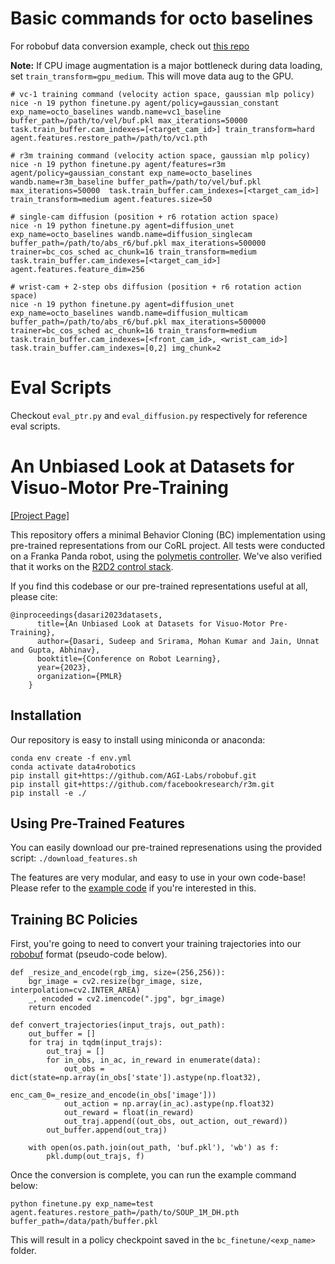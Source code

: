 # Basic commands for octo baselines
For robobuf data conversion example, check out [this repo](https://github.com/AGI-Labs/r2d2_to_robobuf)

**Note:** If CPU image augmentation is a major bottleneck during data loading, set `train_transform=gpu_medium`. This will move data aug to the GPU. 

```
# vc-1 training command (velocity action space, gaussian mlp policy)
nice -n 19 python finetune.py agent/policy=gaussian_constant exp_name=octo_baselines wandb.name=vc1_baseline buffer_path=/path/to/vel/buf.pkl max_iterations=50000  task.train_buffer.cam_indexes=[<target_cam_id>] train_transform=hard agent.features.restore_path=/path/to/vc1.pth

# r3m training command (velocity action space, gaussian mlp policy)
nice -n 19 python finetune.py agent/features=r3m agent/policy=gaussian_constant exp_name=octo_baselines wandb.name=r3m_baseline buffer_path=/path/to/vel/buf.pkl max_iterations=50000  task.train_buffer.cam_indexes=[<target_cam_id>] train_transform=medium agent.features.size=50

# single-cam diffusion (position + r6 rotation action space)
nice -n 19 python finetune.py agent=diffusion_unet exp_name=octo_baselines wandb.name=diffusion_singlecam buffer_path=/path/to/abs_r6/buf.pkl max_iterations=500000  trainer=bc_cos_sched ac_chunk=16 train_transform=medium task.train_buffer.cam_indexes=[<target_cam_id>] agent.features.feature_dim=256

# wrist-cam + 2-step obs diffusion (position + r6 rotation action space)
nice -n 19 python finetune.py agent=diffusion_unet exp_name=octo_baselines wandb.name=diffusion_multicam buffer_path=/path/to/abs_r6/buf.pkl max_iterations=500000  trainer=bc_cos_sched ac_chunk=16 train_transform=medium task.train_buffer.cam_indexes=[<front_cam_id>, <wrist_cam_id>] task.train_buffer.cam_indexes=[0,2] img_chunk=2
```

# Eval Scripts

Checkout `eval_ptr.py` and `eval_diffusion.py` respectively for reference eval scripts.

# An Unbiased Look at Datasets for Visuo-Motor Pre-Training
[[Project Page]](https://data4robotics.github.io/)

This repository offers a minimal Behavior Cloning (BC) implementation using pre-trained representations from our CoRL project. All tests were conducted on a Franka Panda robot, using the [polymetis controller](https://facebookresearch.github.io/fairo/polymetis/). We've also verified that it works on the [R2D2 control stack](https://github.com/AlexanderKhazatsky/R2D2/tree/main).

If you find this codebase or our pre-trained representations useful at all, please cite:
```
@inproceedings{dasari2023datasets,
      title={An Unbiased Look at Datasets for Visuo-Motor Pre-Training},
      author={Dasari, Sudeep and Srirama, Mohan Kumar and Jain, Unnat and Gupta, Abhinav},
      booktitle={Conference on Robot Learning},
      year={2023},
      organization={PMLR}
    }
```
## Installation
Our repository is easy to install using miniconda or anaconda:

```
conda env create -f env.yml
conda activate data4robotics
pip install git+https://github.com/AGI-Labs/robobuf.git
pip install git+https://github.com/facebookresearch/r3m.git
pip install -e ./
```

## Using Pre-Trained Features
You can easily download our pre-trained represenations using the provided script: `./download_features.sh` 

The features are very modular, and easy to use in your own code-base! Please refer to the [example code](https://github.com/SudeepDasari/data4robotics/blob/main/pretrained_networks_example.py) if you're interested in this.

## Training BC Policies
First, you're going to need to convert your training trajectories into our [robobuf](https://github.com/AGI-Labs/robobuf/tree/main) format (pseudo-code below).
```
def _resize_and_encode(rgb_img, size=(256,256)):
    bgr_image = cv2.resize(bgr_image, size, interpolation=cv2.INTER_AREA)
    _, encoded = cv2.imencode(".jpg", bgr_image)
    return encoded

def convert_trajectories(input_trajs, out_path):
    out_buffer = []
    for traj in tqdm(input_trajs):
        out_traj = []
        for in_obs, in_ac, in_reward in enumerate(data):
            out_obs = dict(state=np.array(in_obs['state']).astype(np.float32),
                           enc_cam_0=_resize_and_encode(in_obs['image']))
            out_action = np.array(in_ac).astype(np.float32)
            out_reward = float(in_reward)
            out_traj.append((out_obs, out_action, out_reward))
        out_buffer.append(out_traj)

    with open(os.path.join(out_path, 'buf.pkl'), 'wb') as f:
        pkl.dump(out_trajs, f)
```

Once the conversion is complete, you can run the example command below:
```
python finetune.py exp_name=test agent.features.restore_path=/path/to/SOUP_1M_DH.pth buffer_path=/data/path/buffer.pkl
```
This will result in a policy checkpoint saved in the `bc_finetune/<exp_name>` folder.
